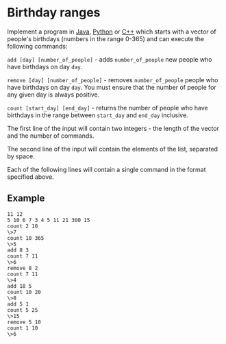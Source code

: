# Birthday ranges

Implement a program in [Java](BirthdayRanges.java),
[Python](birthday_ranges.py) or [C++](birthday_ranges.cpp) which
starts with a vector of people's birthdays (numbers in the range 0-365)
and can execute the following commands:

`add [day] [number_of_people]` - adds `number_of_people` new people
who have birthdays on day `day`.

`remove [day] [number_of_people]` - removes `number_of_people` people
who have birthdays on day `day`. You must ensure that the number of
people for any given day is always positive.

`count [start_day] [end_day]` - returns the number of people who have
birthdays in the range between `start_day` and `end_day` inclusive.

The first line of the input will contain two integers - 
the length of the vector and the number of commands.

The second line of the input will contain the elements of the list,
separated by space.

Each of the following lines will contain a single
command in the format specified above.

## Example

```
11 12
5 10 6 7 3 4 5 11 21 300 15
count 2 10
\>7
count 10 365
\>5
add 8 3
count 7 11
\>6
remove 8 2
count 7 11
\>4
add 18 5
count 10 20
\>8
add 5 1
count 5 25
\>15
remove 5 10
count 1 10
\>6
```